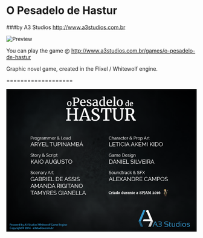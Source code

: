 O Pesadelo de Hastur
===================

###by A3 Studios <http://www.a3studios.com.br>

![Preview](http://www.a3studios.com.br/games/o-pesadelo-de-hastur/fb_avatar.png)

You can play the game @ <http://www.a3studios.com.br/games/o-pesadelo-de-hastur>

Graphic novel game, created in the Flixel / Whitewolf engine.

===================

![Credits](https://raw.githubusercontent.com/DfKimera/spjam2016/master/assets/credits_screen.png)
